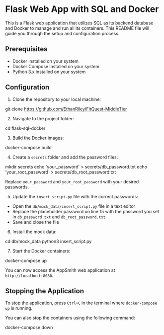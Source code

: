 # Flask Web App with SQL and Docker

This is a Flask web application that utilizes SQL as its backend database and Docker to manage and run all its containers. This README file will guide you through the setup and configuration process.

## Prerequisites

- Docker installed on your system
- Docker Compose installed on your system
- Python 3.x installed on your system

## Configuration

1. Clone the repository to your local machine:

git clone https://github.com/EthanRiley/FitQuest-MiddleTier


2. Navigate to the project folder:

cd flask-sql-docker

3. Build the Docker images:

docker-compose build

4. Create a `secrets` folder and add the password files:

mkdir secrets
echo 'your_password' > secrets/db_password.txt
echo 'your_root_password' > secrets/db_root_password.txt

Replace `your_password` and `your_root_password` with your desired passwords.

5. Update the `insert_script.py` file with the correct passwords:

- Open the `db/mock_data/insert_script.py` file in a text editor
- Replace the placeholder password on line 15 with the password you set in `db_password.txt` and `db_root_password.txt`
- Save and close the file

6. Install the mock data:

cd db/mock_data
python3 insert_script.py

7. Start the Docker containers:

docker-compose up

You can now access the AppSmith web application at `http://localhost:8080`.

## Stopping the Application

To stop the application, press `Ctrl+C` in the terminal where `docker-compose up` is running.

You can also stop the containers using the following command:

docker-compose down

